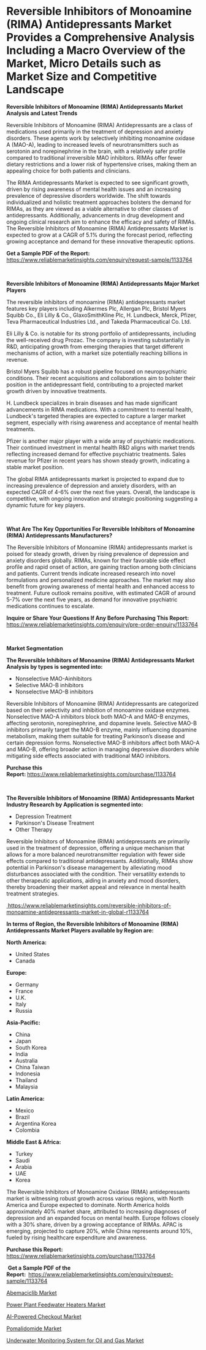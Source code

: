 <p><h1>Reversible Inhibitors of Monoamine (RIMA) Antidepressants Market Provides a Comprehensive Analysis Including a Macro Overview of the Market, Micro Details such as Market Size and Competitive Landscape</h1></p><p><strong>Reversible Inhibitors of Monoamine (RIMA) Antidepressants Market Analysis and Latest Trends</strong></p>
<p><p>Reversible Inhibitors of Monoamine (RIMA) Antidepressants are a class of medications used primarily in the treatment of depression and anxiety disorders. These agents work by selectively inhibiting monoamine oxidase A (MAO-A), leading to increased levels of neurotransmitters such as serotonin and norepinephrine in the brain, with a relatively safer profile compared to traditional irreversible MAO inhibitors. RIMAs offer fewer dietary restrictions and a lower risk of hypertensive crises, making them an appealing choice for both patients and clinicians.</p><p>The RIMA Antidepressants Market is expected to see significant growth, driven by rising awareness of mental health issues and an increasing prevalence of depressive disorders worldwide. The shift towards individualized and holistic treatment approaches bolsters the demand for RIMAs, as they are viewed as a viable alternative to other classes of antidepressants. Additionally, advancements in drug development and ongoing clinical research aim to enhance the efficacy and safety of RIMAs. The Reversible Inhibitors of Monoamine (RIMA) Antidepressants Market is expected to grow at a CAGR of 5.1% during the forecast period, reflecting growing acceptance and demand for these innovative therapeutic options.</p></p>
<p><strong>Get a Sample PDF of the Report:&nbsp;</strong> <a href="https://www.reliablemarketinsights.com/enquiry/request-sample/1133764?utm_campaign=1400&utm_medium=2&utm_source=Github&utm_content=ia&utm_term=07102024&utm_id=reversible-inhibitors-of-monoamine-rima-antidepressants">https://www.reliablemarketinsights.com/enquiry/request-sample/1133764</a></p>
<p>&nbsp;</p>
<p><strong>Reversible Inhibitors of Monoamine (RIMA) Antidepressants Major Market Players</strong></p>
<p><p>The reversible inhibitors of monoamine (RIMA) antidepressants market features key players including Alkermes Plc, Allergan Plc, Bristol Myers Squibb Co., Eli Lilly & Co., GlaxoSmithKline Plc, H. Lundbeck, Merck, Pfizer, Teva Pharmaceutical Industries Ltd., and Takeda Pharmaceutical Co. Ltd. </p><p>Eli Lilly & Co. is notable for its strong portfolio of antidepressants, including the well-received drug Prozac. The company is investing substantially in R&D, anticipating growth from emerging therapies that target different mechanisms of action, with a market size potentially reaching billions in revenue.</p><p>Bristol Myers Squibb has a robust pipeline focused on neuropsychiatric conditions. Their recent acquisitions and collaborations aim to bolster their position in the antidepressant field, contributing to a projected market growth driven by innovative treatments.</p><p>H. Lundbeck specializes in brain diseases and has made significant advancements in RIMA medications. With a commitment to mental health, Lundbeck's targeted therapies are expected to capture a larger market segment, especially with rising awareness and acceptance of mental health treatments.</p><p>Pfizer is another major player with a wide array of psychiatric medications. Their continued investment in mental health R&D aligns with market trends reflecting increased demand for effective psychiatric treatments. Sales revenue for Pfizer in recent years has shown steady growth, indicating a stable market position.</p><p>The global RIMA antidepressants market is projected to expand due to increasing prevalence of depression and anxiety disorders, with an expected CAGR of 4-6% over the next five years. Overall, the landscape is competitive, with ongoing innovation and strategic positioning suggesting a dynamic future for key players.</p></p>
<p>&nbsp;</p>
<p><strong>What Are The Key Opportunities For Reversible Inhibitors of Monoamine (RIMA) Antidepressants Manufacturers?</strong></p>
<p><p>The Reversible Inhibitors of Monoamine (RIMA) antidepressants market is poised for steady growth, driven by rising prevalence of depression and anxiety disorders globally. RIMAs, known for their favorable side effect profile and rapid onset of action, are gaining traction among both clinicians and patients. Current trends indicate increased research into novel formulations and personalized medicine approaches. The market may also benefit from growing awareness of mental health and enhanced access to treatment. Future outlook remains positive, with estimated CAGR of around 5-7% over the next five years, as demand for innovative psychiatric medications continues to escalate.</p></p>
<p><strong>Inquire or Share Your Questions If Any Before Purchasing This Report:</strong> <a href="https://www.reliablemarketinsights.com/enquiry/pre-order-enquiry/1133764?utm_campaign=1400&utm_medium=2&utm_source=Github&utm_content=ia&utm_term=07102024&utm_id=reversible-inhibitors-of-monoamine-rima-antidepressants">https://www.reliablemarketinsights.com/enquiry/pre-order-enquiry/1133764</a></p>
<p>&nbsp;</p>
<p><strong>Market Segmentation</strong></p>
<p><strong>The Reversible Inhibitors of Monoamine (RIMA) Antidepressants Market Analysis by types is segmented into:</strong></p>
<p><ul><li>Nonselective MAO-Ainhibitors</li><li>Selective MAO-B inhibitors</li><li>Nonselective MAO-B inhibitors</li></ul></p>
<p><p>Reversible Inhibitors of Monoamine (RIMA) Antidepressants are categorized based on their selectivity and inhibition of monoamine oxidase enzymes. Nonselective MAO-A inhibitors block both MAO-A and MAO-B enzymes, affecting serotonin, norepinephrine, and dopamine levels. Selective MAO-B inhibitors primarily target the MAO-B enzyme, mainly influencing dopamine metabolism, making them suitable for treating Parkinson’s disease and certain depression forms. Nonselective MAO-B inhibitors affect both MAO-A and MAO-B, offering broader action in managing depressive disorders while mitigating side effects associated with traditional MAO inhibitors.</p></p>
<p><strong>Purchase this Report:&nbsp;</strong><a href="https://www.reliablemarketinsights.com/purchase/1133764?utm_campaign=1400&utm_medium=2&utm_source=Github&utm_content=ia&utm_term=07102024&utm_id=reversible-inhibitors-of-monoamine-rima-antidepressants">https://www.reliablemarketinsights.com/purchase/1133764</a></p>
<p>&nbsp;</p>
<p><strong>The Reversible Inhibitors of Monoamine (RIMA) Antidepressants Market Industry Research by Application is segmented into:</strong></p>
<p><ul><li>Depression Treatment</li><li>Parkinson's Disease Treatment</li><li>Other Therapy</li></ul></p>
<p><p>Reversible Inhibitors of Monoamine (RIMA) antidepressants are primarily used in the treatment of depression, offering a unique mechanism that allows for a more balanced neurotransmitter regulation with fewer side effects compared to traditional antidepressants. Additionally, RIMAs show potential in Parkinson's disease management by alleviating mood disturbances associated with the condition. Their versatility extends to other therapeutic applications, aiding in anxiety and mood disorders, thereby broadening their market appeal and relevance in mental health treatment strategies.</p></p>
<p><a href="https://www.reliablemarketinsights.com/reversible-inhibitors-of-monoamine-antidepressants-market-in-global-r1133764?utm_campaign=1400&utm_medium=2&utm_source=Github&utm_content=ia&utm_term=07102024&utm_id=reversible-inhibitors-of-monoamine-rima-antidepressants">&nbsp;https://www.reliablemarketinsights.com/reversible-inhibitors-of-monoamine-antidepressants-market-in-global-r1133764</a></p>
<p><strong>In terms of Region, the Reversible Inhibitors of Monoamine (RIMA) Antidepressants Market Players available by Region are:</strong></p>
<p>
    <p> <strong> North America: </strong>
        <ul>
            <li>United States</li>
            <li>Canada</li>
        </ul>
        </p> 
    <p> <strong> Europe: </strong>
        <ul>
            <li>Germany</li>
            <li>France</li>
            <li>U.K.</li>
            <li>Italy</li>
            <li>Russia</li>
        </ul>
        </p> 
    <p> <strong> Asia-Pacific: </strong>
        <ul>
            <li>China</li>
            <li>Japan</li>
            <li>South Korea</li>
            <li>India</li>
            <li>Australia</li>
            <li>China Taiwan</li>
            <li>Indonesia</li>
            <li>Thailand</li>
            <li>Malaysia</li>
        </ul>
        </p> 
    <p> <strong> Latin America: </strong>
        <ul>
            <li>Mexico</li>
            <li>Brazil</li>
            <li>Argentina Korea</li>
            <li>Colombia</li>
        </ul>
        </p> 
    <p> <strong> Middle East & Africa: </strong>
        <ul>
            <li>Turkey</li>
            <li>Saudi</li>
            <li>Arabia</li>
            <li>UAE</li>
            <li>Korea</li>
        </ul>
    </p>
    </p>
<p><p>The Reversible Inhibitors of Monoamine Oxidase (RIMA) antidepressants market is witnessing robust growth across various regions, with North America and Europe expected to dominate. North America holds approximately 40% market share, attributed to increasing diagnoses of depression and an expanded focus on mental health. Europe follows closely with a 30% share, driven by a growing acceptance of RIMAs. APAC is emerging, projected to capture 20%, while China represents around 10%, fueled by rising healthcare expenditure and awareness.</p></p>
<p><strong>Purchase this Report: </strong><a href="https://www.reliablemarketinsights.com/purchase/1133764?utm_campaign=1400&utm_medium=2&utm_source=Github&utm_content=ia&utm_term=07102024&utm_id=reversible-inhibitors-of-monoamine-rima-antidepressants">https://www.reliablemarketinsights.com/purchase/1133764</a></p>
<p>&nbsp;<strong>Get a Sample PDF of the Report:&nbsp;&nbsp;</strong><a href="https://www.reliablemarketinsights.com/enquiry/request-sample/1133764?utm_campaign=1400&utm_medium=2&utm_source=Github&utm_content=ia&utm_term=07102024&utm_id=reversible-inhibitors-of-monoamine-rima-antidepressants">https://www.reliablemarketinsights.com/enquiry/request-sample/1133764</a></p>
<p><strong></strong></p>
<p><p><a href="https://www.linkedin.com/pulse/key-drivers-abemaciclib-market-trends-future-outlook-2024-2031-0wfxf?utm_campaign=1400&utm_medium=2&utm_source=Github&utm_content=ia&utm_term=07102024&utm_id=reversible-inhibitors-of-monoamine-rima-antidepressants">Abemaciclib Market</a></p><p><a href="https://issuu.com/reportprime-2/docs/power-plant-feedwater-heaters-market-size-2030.ppt?utm_campaign=1400&utm_medium=2&utm_source=Github&utm_content=ia&utm_term=07102024&utm_id=reversible-inhibitors-of-monoamine-rima-antidepressants">Power Plant Feedwater Heaters Market</a></p><p><a href="https://github.com/joannesouthgate/Market-Research-Report-List-5/blob/main/ai-powered-checkout-market.md?utm_campaign=1400&utm_medium=2&utm_source=Github&utm_content=ia&utm_term=07102024&utm_id=reversible-inhibitors-of-monoamine-rima-antidepressants">AI-Powered Checkout Market</a></p><p><a href="https://www.linkedin.com/pulse/booming-pomalidomide-market-sector-analysis-growth-projections-p0svf?utm_campaign=1400&utm_medium=2&utm_source=Github&utm_content=ia&utm_term=07102024&utm_id=reversible-inhibitors-of-monoamine-rima-antidepressants">Pomalidomide Market</a></p><p><a href="https://issuu.com/reportprime-2/docs/underwater-monitoring-system-for-oil-and-gas-marke?utm_campaign=1400&utm_medium=2&utm_source=Github&utm_content=ia&utm_term=07102024&utm_id=reversible-inhibitors-of-monoamine-rima-antidepressants">Underwater Monitoring System for Oil and Gas Market</a></p></p>